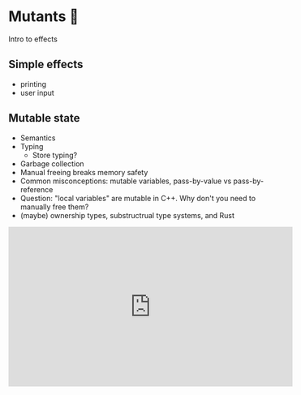 # Mutants 🧬



Intro to effects

## Simple effects
- printing
- user input

## Mutable state

- Semantics
- Typing
  - Store typing?
- Garbage collection
- Manual freeing breaks memory safety
- Common misconceptions: mutable variables, pass-by-value vs pass-by-reference
- Question: "local variables" are mutable in C++. Why don't you need to manually free them?
- (maybe) ownership types, substructrual type systems, and Rust

<iframe width="560" height="315" src="https://www.youtube.com/embed/NxG7ycwwRe8?si=zA9wry0MolNKBlYJ" title="YouTube video player" frameborder="0" allow="accelerometer; autoplay; clipboard-write; encrypted-media; gyroscope; picture-in-picture; web-share" referrerpolicy="strict-origin-when-cross-origin" allowfullscreen></iframe>